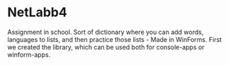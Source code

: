 # NetLabb4

Assignment in school. 
Sort of dictionary where you can add words, languages to lists, and then practice those lists - Made in WinForms.
First we created the library, which can be used both for console-apps or winform-apps.
